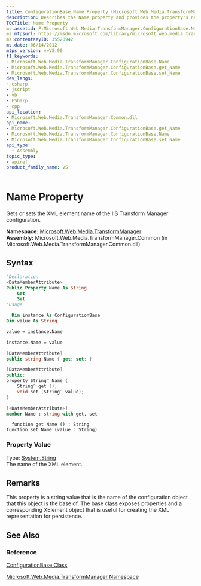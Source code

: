 ```yaml
---
title: ConfigurationBase.Name Property (Microsoft.Web.Media.TransformManager)
description: Describes the Name property and provides the property's namespace, assembly, syntax, property value, remarks, and additional references.
TOCTitle: Name Property
ms:assetid: P:Microsoft.Web.Media.TransformManager.ConfigurationBase.Name
ms:mtpsurl: https://msdn.microsoft.com/library/microsoft.web.media.transformmanager.configurationbase.name(v=VS.90)
ms:contentKeyID: 35520942
ms.date: 06/14/2012
mtps_version: v=VS.90
f1_keywords:
- Microsoft.Web.Media.TransformManager.ConfigurationBase.Name
- Microsoft.Web.Media.TransformManager.ConfigurationBase.get_Name
- Microsoft.Web.Media.TransformManager.ConfigurationBase.set_Name
dev_langs:
- csharp
- jscript
- vb
- FSharp
- cpp
api_location:
- Microsoft.Web.Media.TransformManager.Common.dll
api_name:
- Microsoft.Web.Media.TransformManager.ConfigurationBase.get_Name
- Microsoft.Web.Media.TransformManager.ConfigurationBase.Name
- Microsoft.Web.Media.TransformManager.ConfigurationBase.set_Name
api_type:
  - Assembly
topic_type:
- apiref
product_family_name: VS
---
```


# Name Property

Gets or sets the XML element name of the IIS Transform Manager configuration.

**Namespace:**  [Microsoft.Web.Media.TransformManager](microsoft-web-media-transformmanager-namespace.md)  
**Assembly:**  Microsoft.Web.Media.TransformManager.Common (in Microsoft.Web.Media.TransformManager.Common.dll)

## Syntax

```vb
'Declaration
<DataMemberAttribute> _
Public Property Name As String
    Get
    Set
'Usage

  Dim instance As ConfigurationBase
Dim value As String

value = instance.Name

instance.Name = value
```

```csharp
[DataMemberAttribute]
public string Name { get; set; }
```

```cpp
[DataMemberAttribute]
public:
property String^ Name {
    String^ get ();
    void set (String^ value);
}
```

``` fsharp
[<DataMemberAttribute>]
member Name : string with get, set
```

```jscript
  function get Name () : String
function set Name (value : String)
```

### Property Value

Type: [System.String](https://msdn.microsoft.com/library/s1wwdcbf)  
The name of the XML element.  

## Remarks

This property is a string value that is the name of the configuration object that this object is the base of. The base class exposes properties and a corresponding XElement object that is useful for creating the XML representation for persistence.

## See Also

### Reference

[ConfigurationBase Class](configurationbase-class-microsoft-web-media-transformmanager.md)

[Microsoft.Web.Media.TransformManager Namespace](microsoft-web-media-transformmanager-namespace.md)
